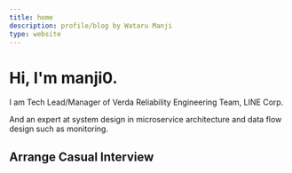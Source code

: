 ```yaml
---
title: home 
description: profile/blog by Wataru Manji
type: website
---
```


# Hi, I'm manji0.

I am Tech Lead/Manager of Verda Reliability Engineering Team, LINE Corp.

And an expert at system design in microservice architecture and data flow design such as monitoring.

## Arrange Casual Interview
<!-- Begin TimeRex Widget -->
<div id="timerex_calendar" data-url="https://timerex.net/s/manji0/5cef05bd"></div>

<script id="timerex_embed" src="https://asset.timerex.net/js/embed.js"></script>

<script type="text/javascript">
  TimerexCalendar();
</script>
<!-- End TimeRex Widget -->


